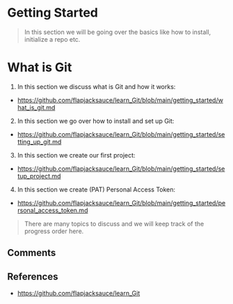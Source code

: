 # Getting Started

> In this section we will be going over the basics like how to install, initialize a repo etc.

# What is Git

1. In this section we discuss what is Git and how it works:
* https://github.com/flapjacksauce/learn_Git/blob/main/getting_started/what_is_git.md

2. In this section we go over how to install and set up Git:
* https://github.com/flapjacksauce/learn_Git/blob/main/getting_started/setting_up_git.md

3. In this section we create our first project:
* https://github.com/flapjacksauce/learn_Git/blob/main/getting_started/setup_project.md

4. In this section we create (PAT) Personal Access Token:
* https://github.com/flapjacksauce/learn_Git/blob/main/getting_started/personal_access_token.md

> There are many topics to discuss and we will keep track of the progress order here.


## Comments


## References
* https://github.com/flapjacksauce/learn_Git